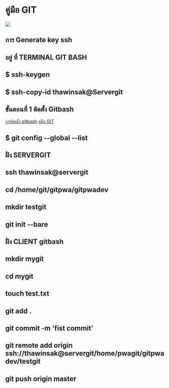 # คู่มือ GIT
![](https://github.com/winkaew/githowto/blob/master/)
## การ Generate key ssh 
## อยู่ ที่ TERMINAL GIT BASH
## $ ssh-keygen
## $ ssh-copy-id  thawinsak@Servergit

## ขั้นตอนที่ 1 ติดตั้ง Gitbash
[การติดตั้ง gitbash](https://medium.com/touch-technologies/วิธีติดตั้ง-git-แบบง่ายๆ-ภายใน-3-นาที-3c8257127c40)
[คู่มือ GIT](https://git-scm.com/book/en/v2)

## $ git config --global --list
##  ฝั่ง SERVERGIT
## ssh thawinsak@servergit
## cd /home/git/gitpwa/gitpwadev
## mkdir testgit
## git init --bare
## ฝั่ง CLIENT  gitbash
## mkdir mygit
## cd mygit
## touch test.txt
## git add .
## git commit -m 'fist commit'
## git remote add origin ssh://thawinsak@servergit/home/pwagit/gitpwadev/testgit
## git push origin master





